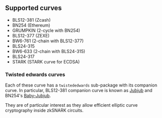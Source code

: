 ## Supported curves

* BLS12-381 (Zcash)
* BN254 (Ethereum)
* GRUMPKIN (2-cycle with BN254)
* BLS12-377 (ZEXE)
* BW6-761 (2-chain with BLS12-377)
* BLS24-315
* BW6-633 (2-chain with BLS24-315)
* BLS24-317
* STARK (STARK curve for ECDSA)

### Twisted edwards curves

Each of these curve has a `twistededwards` sub-package with its companion curve. In particular, BLS12-381 companion curve is known as [Jubjub](https://z.cash/technology/jubjub/) and BN254's [Baby-Jubjub](https://iden3-docs.readthedocs.io/en/latest/_downloads/33717d75ab84e11313cc0d8a090b636f/Baby-Jubjub.pdf).

They are of particular interest as they allow efficient elliptic curve cryptography inside zkSNARK circuits.

